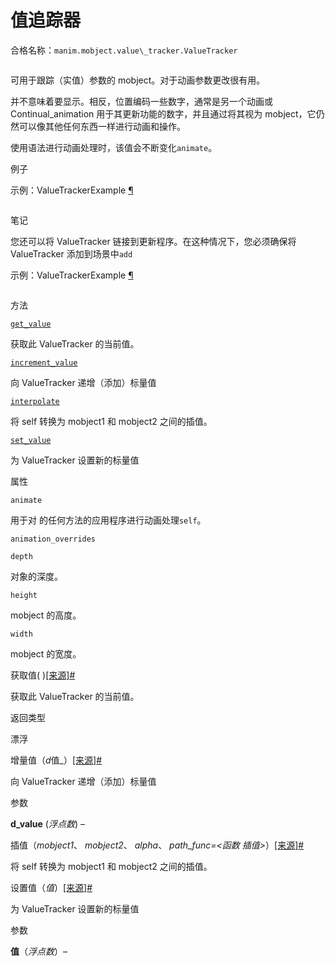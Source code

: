 # 值追踪器

合格名称：`manim.mobject.value\_tracker.ValueTracker`


```py

```

可用于跟踪（实值）参数的 mobject。对于动画参数更改很有用。

并不意味着要显示。相反，位置编码一些数字，通常是另一个动画或 Continual_animation 用于其更新功能的数字，并且通过将其视为 mobject，它仍然可以像其他任何东西一样进行动画和操作。

使用语法进行动画处理时，该值会不断变化`animate`。

例子

示例：ValueTrackerExample [¶](#valuetrackerexample)

```py

```


笔记

您还可以将 ValueTracker 链接到更新程序。在这种情况下，您必须确保将 ValueTracker 添加到场景中`add`

示例：ValueTrackerExample [¶](#valuetrackerexample)


```py

```


方法

[`get_value`](#manim.mobject.value_tracker.ValueTracker.get_value "manim.mobject.value_tracker.ValueTracker.get_value")

获取此 ValueTracker 的当前值。

[`increment_value`](#manim.mobject.value_tracker.ValueTracker.increment_value "manim.mobject.value_tracker.ValueTracker.increment_value")

向 ValueTracker 递增（添加）标量值

[`interpolate`](#manim.mobject.value_tracker.ValueTracker.interpolate "manim.mobject.value_tracker.ValueTracker.interpolate")

将 self 转换为 mobject1 和 mobject2 之间的插值。

[`set_value`](#manim.mobject.value_tracker.ValueTracker.set_value "manim.mobject.value_tracker.ValueTracker.set_value")

为 ValueTracker 设置新的标量值

属性

`animate`

用于对 的任何方法的应用程序进行动画处理`self`。

`animation_overrides`

`depth`

对象的深度。

`height`

mobject 的高度。

`width`

mobject 的宽度。

获取值( )[\[来源\]](../_modules/manim/mobject/value_tracker.html#ValueTracker.get_value)[#](#manim.mobject.value_tracker.ValueTracker.get_value "此定义的固定链接")

获取此 ValueTracker 的当前值。

返回类型

漂浮

增量值（*d*值\_）[\[来源\]](../_modules/manim/mobject/value_tracker.html#ValueTracker.increment_value)[#](#manim.mobject.value_tracker.ValueTracker.increment_value "此定义的固定链接")

向 ValueTracker 递增（添加）标量值

参数

**d_value** (_浮点数_) –

插值（_mobject1_、 _mobject2_、 _alpha_、 _path_func=<函数 插值>_）[\[来源\]](../_modules/manim/mobject/value_tracker.html#ValueTracker.interpolate)[#](#manim.mobject.value_tracker.ValueTracker.interpolate "此定义的固定链接")

将 self 转换为 mobject1 和 mobject2 之间的插值。

设置值（_值_）[\[来源\]](../_modules/manim/mobject/value_tracker.html#ValueTracker.set_value)[#](#manim.mobject.value_tracker.ValueTracker.set_value "此定义的固定链接")

为 ValueTracker 设置新的标量值

参数

**值**（_浮点数_）–
